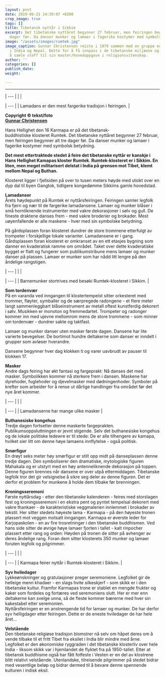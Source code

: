 ```yaml
---
layout: post
date: 2019-06-21 14:39:07 +0200
crop_image: true
tags: []
title: Tibetansk nyttår i Sikkim
excerpt: Det tibetanske nyttåret begynner 27 februar, men feiringen begynner alt tre
  dager før. Da danser munker og lamaer i fagerike kostymer med symbolsk betydning.
image: "/assets/images/rumtek.jpg"
image_caption: Gunnar Christensen reiste i 1979 sammen med en gruppe europeiske pilgrimmer
  i India og Nepal. Dette for å få innpass i de tibetanske miljøene og klosterne for
  å samle stoff til sin master/hovedoppgave i religionsvitenskap.
author: ''
categories: []
publish_date: 
weight: 

---
```

****

| --- |
|  |

| --- |
| Lamadans er den mest fargerike tradisjon i feiringen. |

**Copyright © tekst/foto**  
[**Gunnar Christensen**](http://www.helping.no/gunnar.htm) 

Hans Hellighet den 16 Karmapa er på det tibetansk-  
buddhistiske klosteret Rumtek. Det tibetanske nyttåret begynner 27 februar, men feiringen begynner alt tre dager før. Da danser munker og lamaer i fagerike kostymer med symbolsk betydning.

**Det mest ettertraktede stedet å feire det tibetanske nyttår er kanskje i Hans Hellighet Kamapas kloster Rumtek. Rumtek-klosteret er i Sikkim. En liten, men meget militarisert delstat i India på grensen mot Tibet, klemt mellom Nepal og Buthan.**

Klosteret ligger i fjellsiden på over to tusen meters høyde med utsikt over en dyp dal til byen Gangtok, tidligere kongedømme Sikkims gamle hovedstad.

**Lamadanser**  
Årets høydepunkt på Rumtek er nyttårsfeiringen. Feiringen samler legfolk fra fjern og nær til de fargerike lamadansene. Lamaer og munker blåser i små hornliknende instrumenter med vakre dekorasjoner i sølv og gull. De fineste draktene danses frem - med vakre broderier og brokader. Mest uøyenfallende er alle maskene - hver med sin symbolske betydning.

På gårdsplassen foran klosteret dundrer de store trommene etterfulgt av trompeter i forskjellige lokale varianter. Lamadansene er i gang.  
Gårdsplassen foran klosteret er omkranset av en ett etasjes bygning som danner en kvaderatisk ramme om området. Taket over dette kvaderatiske bygget er flatt og fungerer som publikumstribune mens lamaer og munker danser på plassen. Lamaer er munker som har nådd litt lengre på den åndelige rangstigen.

| --- |
|  |

| --- |
| Barnemunker stortrives med besøki Rumtek-klosteret i Sikkim. |

**Som tordenvær**  
På en varanda ved inngangen til klostertempelst sitter orkesteret med trommer, fløyter, symballer og de særpregede radongene - et flere meter langt sammenleggbart blåseinstrument av metall oftest kunstferdig dekorert i sølv. Musikken er monoton og fremmedartet. Trompeter og radonger kommer inn med ujevne mellomrom mens de store trommene - som minner om tordenvær - dundrer sakte og taktfast.

Lamaer og munker danser uten masker første dagen. Dansene har lite varierte bevegelser. De bortimot hundre deltakerne som danser er inndelt i grupper som avløser hverandre.

Dansene begynner hver dag klokken ti og varer uavbrudt av pauser til klokken 17.

**Masker**  
Andre dags feiring har økt fantasi og fargeprakt: Nå danses det med masker. Symbolikken kommer nå sterkere frem i dansen. Maskene har dyrehoder, fuglehoder og djevelmasker med dødningenhoder. Symboler på krefter som arbeider for å rense ut dårlige handlinger fra området før det nye året kommer.

| --- |
|  |

| --- |
| Lamadanserne har mange ulike masker |

**Buthanesiske kongehus**  
Tredje dagen fortsetter denne maskerte fargeprakten. Publikumsoppsluttningen er jevnt stigende. Selv det buthanesiske kongehus og de lokale politiske ledewre er til stede: De er alle tilhengere av kamapa, hvilket sier litt om denne høye lamaens innflytelse - også politisk.

**Smørfigur**  
En drøyt seks meter høy smørfigur er stilt opp midt på danseplassen denne tredje dagen. Den symboliserer den dramatiske, mytologiske figuren Mahakala og er utstyrt med en høy antenneliknende dekorasjon på toppen. Denne figuren brennes når dansene er over utpå ettermiddagen. Tibetanske legfolk tror det gir velsignelse å sikre seg deler av denne figuren. Det er derfor et problem for munkene å holde dem tilbake før brenningen.

**Kroningsseremoni**  
Første nyttårsdag - etter den tibetanske kalenderen - feires med storslagen fest og kroningsseremoni i en ekstra pent og pyntet tempelsal dekorert med vakre thankaer - de karakteristiske veggmalerien innlemmet i brokader av tekstil. Her sitter stedets høyeste lama - Karmapa - på den høyeste tronen plassert mot veggen motsatt inngangen. Karmapa er øverste leder for Karjopaskolen - en av fire trosretninger i den tibetanske buddhismen. Ved hans side sitter de øvrige høye lamaer fjorten i tallet - kalt rinpocher plassert etter rang og orden: Høyden på tronen de sitter på avhenger av deres åndelige rang. Foran dem sitter klosterets 350 munker og lamaer foruten legfolk og pilgrimmer.

| --- |
|  |

| --- |
| Karmapa feirer nyttår i Rumtek-klosteret i Sikkim. |

**Syv hviledager**  
Lykkeønskninger og gratulasjoner preger seremoniene. Legfolket gir de helleige menn khadaer - en slags hvite silkeskjerf - som skikk er i den tibetanske kultur. Framfor Karmapas trone er stablet en mengde frukter og kaker som fordeles og fortæres ved seremoniens slutt. Her er mer enn deltakerne kan svelge unna, så de fleste kommer bærerne med hver sin kakestabel etter seremonien.  
Nyttårsfeiringen er en anstrengende tid for lamaer og munker. De har derfor syv helligdager etter feiringen. Dette er de eneste hviledager de har hele året...

**Velstående**  
Den tibetanske religiøse tradisjon blomstrer nå selv om håpet deres om å vende tilbake til et fritt Tibet fra eksilet i India blir mindre med årne. Legfolket er den økonomiske ryggraden i det tibetanske klosterliv over hele India - liksom skikk var i hjemlandet de flyktet fra på 1950-tallet. Etter at tibetansk buddhisme også har fått fotfeste i Vesten er en del av klostrene blitt relativt velstående. Utenlandske, tilreisende pilgrimmer på stedet bidrar med vesentlige beløp og bidrar dermed til å bevare denne spennende kulturen i indisk eksil.